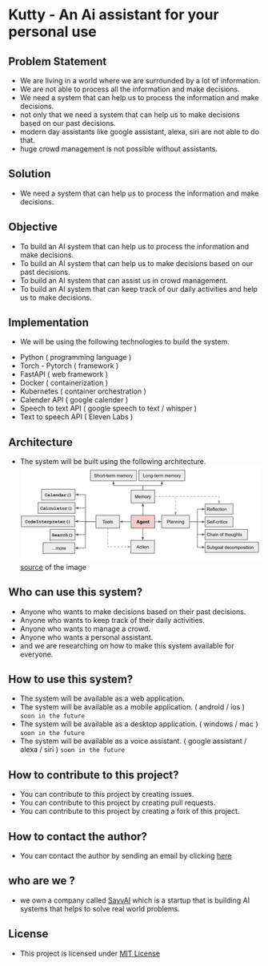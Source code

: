# Kutty - An Ai assistant for your personal use 

## Problem Statement
- We are living in a world where we are surrounded by a lot of information.
- We are not able to process all the information and make decisions.
- We need a system that can help us to process the information and make decisions.
- not only that we need a system that can help us to make decisions based on our past decisions.
- modern day assistants like google assistant, alexa, siri are not able to do that.
- huge crowd management is not possible without assistants.

## Solution
- We need a system that can help us to process the information and make decisions.

## Objective
- To build an AI system that can help us to process the information and make decisions.
- To build an AI system that can help us to make decisions based on our past decisions.
- To build an AI system that can assist us in crowd management.
- To build an AI system that can keep track of our daily activities and help us to make decisions.

## Implementation
- We will be using the following technologies to build the system.
* Python ( programming language )
* Torch - Pytorch ( framework )
* FastAPI ( web framework )
* Docker ( containerization )
* Kubernetes ( container orchestration )
* Calender API ( google calender )
* Speech to text API ( google speech to text / whisper )
* Text to speech API ( Eleven Labs )

## Architecture
- The system will be built using the following architecture.
![Alt text](image.png)
[source](https://lilianweng.github.io/posts/2023-06-23-agent/) of the image

## Who can use this system?
- Anyone who wants to make decisions based on their past decisions.
- Anyone who wants to keep track of their daily activities.
- Anyone who wants to manage a crowd.
- Anyone who wants a personal assistant.
- and we are researching on how to make this system available for everyone.

## How to use this system?
- The system will be available as a web application.
- The system will be available as a mobile application. ( android / ios ) `soon in the future`
- The system will be available as a desktop application. ( windows / mac ) `soon in the future`
- The system will be available as a voice assistant. ( google assistant / alexa / siri ) `soon in the future`

## How to contribute to this project?
- You can contribute to this project by creating issues.
- You can contribute to this project by creating pull requests.
- You can contribute to this project by creating a fork of this project.

## How to contact the author?
- You can contact the author by sending an email by clicking [here](mailto:sanjaypranavum22@gmail.com)

## who are we ?
- we own a company called [SayvAI](https://sayvai.io) which is a startup that is building AI systems that helps to solve real world problems.

## License
- This project is licensed under [MIT License](MIT-LICENSE.md)
